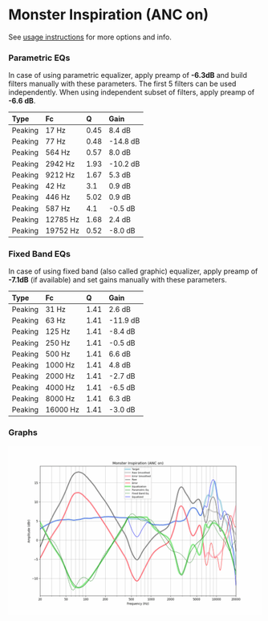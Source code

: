 # Monster Inspiration (ANC on)
See [usage instructions](https://github.com/jaakkopasanen/AutoEq#usage) for more options and info.

### Parametric EQs
In case of using parametric equalizer, apply preamp of **-6.3dB** and build filters manually
with these parameters. The first 5 filters can be used independently.
When using independent subset of filters, apply preamp of **-6.6 dB**.

| Type    | Fc       |    Q | Gain     |
|:--------|:---------|:-----|:---------|
| Peaking | 17 Hz    | 0.45 | 8.4 dB   |
| Peaking | 77 Hz    | 0.48 | -14.8 dB |
| Peaking | 564 Hz   | 0.57 | 8.0 dB   |
| Peaking | 2942 Hz  | 1.93 | -10.2 dB |
| Peaking | 9212 Hz  | 1.67 | 5.3 dB   |
| Peaking | 42 Hz    | 3.1  | 0.9 dB   |
| Peaking | 446 Hz   | 5.02 | 0.9 dB   |
| Peaking | 587 Hz   | 4.1  | -0.5 dB  |
| Peaking | 12785 Hz | 1.68 | 2.4 dB   |
| Peaking | 19752 Hz | 0.52 | -8.0 dB  |

### Fixed Band EQs
In case of using fixed band (also called graphic) equalizer, apply preamp of **-7.1dB**
(if available) and set gains manually with these parameters.

| Type    | Fc       |    Q | Gain     |
|:--------|:---------|:-----|:---------|
| Peaking | 31 Hz    | 1.41 | 2.6 dB   |
| Peaking | 63 Hz    | 1.41 | -11.9 dB |
| Peaking | 125 Hz   | 1.41 | -8.4 dB  |
| Peaking | 250 Hz   | 1.41 | -0.5 dB  |
| Peaking | 500 Hz   | 1.41 | 6.6 dB   |
| Peaking | 1000 Hz  | 1.41 | 4.8 dB   |
| Peaking | 2000 Hz  | 1.41 | -2.7 dB  |
| Peaking | 4000 Hz  | 1.41 | -6.5 dB  |
| Peaking | 8000 Hz  | 1.41 | 6.3 dB   |
| Peaking | 16000 Hz | 1.41 | -3.0 dB  |

### Graphs
![](./Monster%20Inspiration%20(ANC%20on).png)